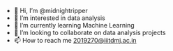 - 👋 Hi, I’m @midnightripper
- 👀 I’m interested in data analysis
- 🌱 I’m currently learning Machine Learning
- 💞️ I’m looking to collaborate on data analysis projects
- 📫 How to reach me 2019270@iiitdmj.ac.in

<!---
midnightripper/midnightripper is a ✨ special ✨ repository because its `README.md` (this file) appears on your GitHub profile.
You can click the Preview link to take a look at your changes.
--->
